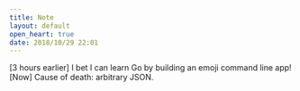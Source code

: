 ```yaml
---
title: Note
layout: default
open_heart: true
date: 2018/10/29 22:01
---
```


[3 hours earlier] I bet I can learn Go by building an emoji command line app! [Now] Cause of death: arbitrary JSON.
